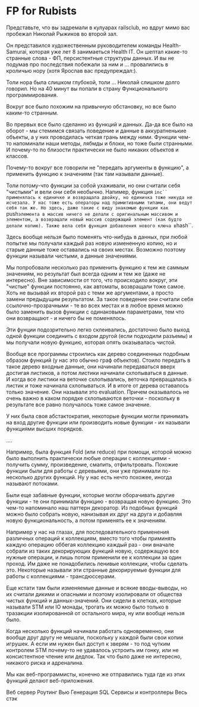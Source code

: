 # FP for Rubists

Представьте, что вы задремали в кулуарах railsclub, но вдруг мимо вас пробежал
Николай Рыжиков во второй зал.

Он представился художественным руководителем команды Health-Samurai, которая уже лет
8 занимаеться Health IT. Он шептал какие-то странные слова - ФП, персистентные структуры данных.
И вы не подумав про последствия побежали за ним и ... провалились в кроличью нору (хотя Ярослав вас предупреждал:).

Толи нора была слишком глубокой, толи ... Николай слишком долго говорил.
Но на 40 минут вы попали в страну Функционального программирования.

Вокруг все было похожим на привычную обстановку, но все было каким-то странным.

Во прервых все было сделанно из функций и данных. Да-да все было на оборот - мы стемимся связать поведение и данные в аккуратненькие объекты, а у них проводилась четкая грань между ними. Функции чем-то напоминали
наши методы, лябмды и блоки, но тоже были странными. 
И почему-то по близости практически не было никаких объектов и классов.


Почему-то вокруг все говорили не "передать аргументы в функцию", а применить функцию
к значениям (так там называли данные).

Толи потому-что функции за собой ухаживали, но они считали себя "чистыми" и вели они себя
необычно. Напимер, функция ```inc`` применялась к единичке и возвращала двойку, но единичка
тоже никуда не исчезала. У нас тоже есть операторы над примитивными типами, они ведут себя так же.
Но здесь, даже такие с виду знакомые функции как ```push``` элемента в массив ничего не делали
с оригинальным массивом и элементом, а возвращали новый массив содержащий элемент (как будто делали
копию). Также вела себя функция добавления нового ключа в ```hash``.

Здесь вообще нельзя было поменять что-нибудь в данных, при любой попытке мы получали каждый раз новую измененную копию, но и старые данные тоже оставались на своих местах. Возможно поэтому функции называли чистыми, а данные значениями.

Мы попробовали несколько раз применить функцию к тем же саммым значениям, но результат был всегда
одним и тем же (даже не интересно). Вне зависимости от того, что происходило вокруг, эти "чистые" функции
постоянно, как автоматы, возвращали тоже самое. Хоть не вызывай их второй раз с теми же аргументами, 
а просто замени предыдущим результатом. За такое поведение они считали себя ссылочно-прозрачными - те во всех местах и в любое время можно было заменить вызов функции с одинаковыми параметрами, тем что они возвращают - и ничего бы не поменялось.


Эти фунции подозрительно легко склеивались, достаточно было выход одной функции соединить с входом другой (если подходили разъемы) и мы получали новую функцию, которая опять оказывалась чистой.

Вообще все программы строились как дерево соединенных подобным образом функций (у нас это обычно граф объектов). Стоило передать в такое дерево входные данные, они начинали передаваться вверх достигая листиков, а потом листики начинали схлопываться в данные.
И когда все листики на веточке схлопывались, веточка превращалась в листик и тоже начинала схлопываться. И в итоге от дерева оставалось только значение. Они называли это evaluation. Причем оказывалось не очень важно в каком порядке схлопываются веточки - поскольку в результате все равно получалось тоже самое значение.

У них была своя абстактократия, некоторые функции могли принимать на вход другие функции или производить новые функции - их называли функциями высших порядков.

....

Например, была функция Fold (или reduce) при помощи, которой можно было выполнить практически любые операции с коллекциями - получить сумму, произведение, смапить, отфильтровать. Похожие функции были для работы с деревьями, они уже принимали по-несколько других функций. Ну у нас есть нечто похожее, иногда называют потоками.

Были еще забавные функции, которые могли оборачивать другие функции - те они принимали функцию - возвращая новую функцию. Это чем-то напоминало наш паттерн декоратор. Из подобных функций можно было собрать новую, нанизывая их друг на друга и добавляя новую функциональность, а потом применять ее к значениям.

Например у нас на глазах, для последовательного применения различных операций к коллекциям, вместо того чтобы приминять каждую операцию оббегая коллекцию каждый раз - они вначале собрали из таких декорирующих функций новую, содержащую все нужные операции, и лишь потом применили ее к коллекции за один проход. Им даже не понадобились ленивые коллекции, чтобы сделать это. Некоторые называли эти странные декорируемые функции для работы с коллекциями - трансдюссерами.

Еще кстати там были изменяемые данные и всякие вводы-выводы, но их считали дикими и опасными и поэтому изолировали
от общества чистых функций и данных-значений. Они сидели в клетках, которые называли SТМ или IO монады, трогать их можно было только в тразакции изолированной от остального мира, ну или вообще нельзя было.

Когда несколько функций начинали работать одновременно, они вообще друг другу не мешали, поскольку у каждой 
были свои копии игрушек. А если им нужен был доступ к зверям - то под чутким контролем STM почему-то не удавалось 
устроить им гонку, или не консистентное чтение или дедлок. Так что было даже не интересно, никакого риска и адреналина.

Мы как веб-программисты, конечно же отправились туда где из этих функций делают веб-приложения.

Веб сервер
Роутинг
Вью
Генерация SQL
Сервисы и контроллеры
Весь стэк
